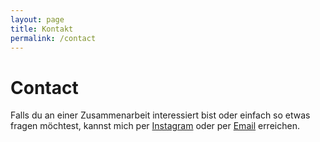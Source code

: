 ```yaml
---
layout: page
title: Kontakt
permalink: /contact
---
```


# Contact

Falls du an einer Zusammenarbeit interessiert bist oder einfach so etwas fragen möchtest, kannst mich per [Instagram](https://instagram.com/lennart_168) oder per [Email](mailto:kommtnoch) erreichen.
